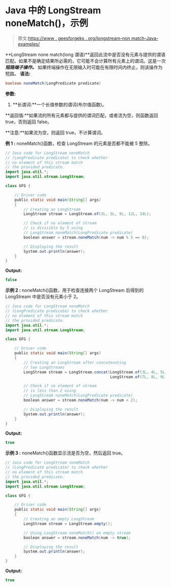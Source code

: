 # Java 中的 LongStream noneMatch()，示例

> 原文:[https://www . geesforgeks . org/longstream-non match-Java-examples/](https://www.geeksforgeeks.org/longstream-nonematch-java-examples/)

**LongStream none match(long 谓语)**返回此流中是否没有元素与提供的谓语匹配。如果不是确定结果所必需的，它可能不会计算所有元素上的谓词。这是一次 ***短路端子操作。*** 如果终端操作在无限输入时可能在有限时间内终止，则该操作为短路。
**语法:**

```java
boolean noneMatch(LongPredicate predicate) 

```

**参数:**

1.  **长谓词:**一个长值参数的谓词(布尔值函数)。

**返回值:**如果流的所有元素都与提供的谓词匹配，或者流为空，则函数返回 true，否则返回 false。

**注意:**如果流为空，则返回 true，不计算谓词。

**例 1 :** noneMatch()函数，检查 LongStream 的元素是否都不能被 5 整除。

```java
// Java code for LongStream noneMatch
// (LongPredicate predicate) to check whether
// no element of this stream match
// the provided predicate.
import java.util.*;
import java.util.stream.LongStream;

class GFG {

    // Driver code
    public static void main(String[] args)
    {
        // Creating an LongStream
        LongStream stream = LongStream.of(3L, 5L, 9L, 12L, 14L);

        // Check if no element of stream
        // is divisible by 5 using
        // LongStream noneMatch(LongPredicate predicate)
        boolean answer = stream.noneMatch(num -> num % 5 == 0);

        // Displaying the result
        System.out.println(answer);
    }
}
```

**Output:**

```java
false

```

**示例 2 :** noneMatch()函数，用于检查连接两个 LongStream 后得到的 LongStream 中是否没有元素小于 2。

```java
// Java code for LongStream noneMatch
// (LongPredicate predicate) to check whether
// no element of this stream match
// the provided predicate.
import java.util.*;
import java.util.stream.LongStream;

class GFG {

    // Driver code
    public static void main(String[] args)
    {
        // Creating an LongStream after concatenating
        // two LongStreams
        LongStream stream = LongStream.concat(LongStream.of(3L, 4L, 5L, 6L),
                                              LongStream.of(7L, 8L, 9L, 10L));

        // Check if no element of stream
        // is less than 2 using
        // LongStream noneMatch(LongPredicate predicate)
        boolean answer = stream.noneMatch(num -> num < 2);

        // Displaying the result
        System.out.println(answer);
    }
}
```

**Output:**

```java
true

```

**示例 3 :** noneMatch()函数显示流是否为空，然后返回 true。

```java
// Java code for LongStream noneMatch
// (LongPredicate predicate) to check whether
// no element of this stream match
// the provided predicate.
import java.util.*;
import java.util.stream.LongStream;

class GFG {

    // Driver code
    public static void main(String[] args)
    {
        // Creating an empty LongStream
        LongStream stream = LongStream.empty();

        // Using LongStream noneMatch() on empty stream
        boolean answer = stream.noneMatch(num -> true);

        // Displaying the result
        System.out.println(answer);
    }
}
```

**Output:**

```java
true

```